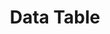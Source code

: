 ---
title: "Data Table"
menu:
  docs:
    title: "Data Table"
    weight: 20
    parent: "Components"
---